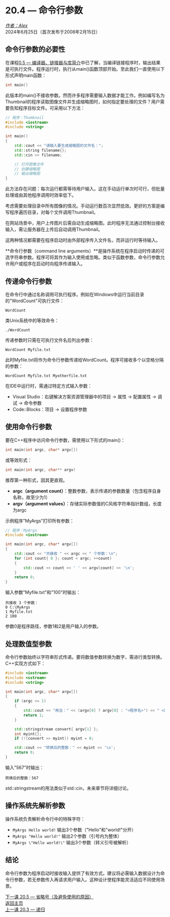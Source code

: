 20.4 — 命令行参数  
================================================  

[*作者：Alex*](https://www.learncpp.com/author/Alex/ "查看 Alex 的所有文章")  
2024年6月25日（首次发布于2008年2月15日）  

命令行参数的必要性  
----------------  

在课程[0.5 — 编译器、链接器与库简介](Chapter-0/lesson0.5-introduction-to-the-compiler-linker-and-libraries.md)中已了解，当编译链接程序时，输出结果是可执行文件。程序运行时，执行从main()函数顶部开始。至此我们一直使用以下形式声明main函数：  

```cpp
int main()
```  

此版本的main()不接收参数。然而许多程序需要输入数据才能工作。例如编写名为Thumbnail的程序读取图像文件并生成缩略图时，如何指定要处理的文件？用户需要告知程序目标文件。可采用以下方法：  

```cpp
// 程序：Thumbnail
#include <iostream>
#include <string>

int main()
{
    std::cout << "请输入要生成缩略图的文件名：";
    std::string filename{};
    std::cin >> filename;

    // 打开图像文件
    // 创建缩略图
    // 输出缩略图
}
```  

此方法存在问题：每次运行都需等待用户输入。这在手动运行单次时可行，但批量处理或由其他程序调用时效率低下。  

考虑需要处理目录中所有图像的情况。手动运行数百次显然低效。更好的方案是编写程序遍历目录，对每个文件调用Thumbnail。  

在网站场景中，用户上传图片后需自动生成缩略图。此时程序无法通过控制台接收输入，需让服务器在上传后自动调用Thumbnail。  

这两种情况都需要在程序启动时由外部程序传入文件名，而非运行时等待输入。  

**命令行参数（command line arguments）**是操作系统在程序启动时传递的可选字符串参数。程序可将其作为输入使用或忽略。类似于函数参数，命令行参数允许用户或程序在启动时向程序传递输入。  

传递命令行参数  
----------------  

在命令行中通过名称调用可执行程序。例如在Windows中运行当前目录的"WordCount"可执行文件：  

```
WordCount
```  

类Unix系统中的等效命令：  

```
./WordCount
```  

传递参数时只需在可执行文件名后列出参数：  

```
WordCount Myfile.txt
```  

此时Myfile.txt将作为命令行参数传递给WordCount。程序可接收多个以空格分隔的参数：  

```
WordCount Myfile.txt Myotherfile.txt
```  

在IDE中运行时，需通过特定方式输入参数：  

* Visual Studio：右键解决方案资源管理器中的项目 → 属性 → 配置属性 → 调试 → 命令参数  
* Code::Blocks：项目 → 设置程序参数  

使用命令行参数  
----------------  

要在C++程序中访问命令行参数，需使用以下形式的main()：  

```cpp
int main(int argc, char* argv[])
```  

或等效形式：  

```cpp
int main(int argc, char** argv)
```  

推荐第一种形式，因其更直观。  

* **argc（argument count）**：整数参数，表示传递的参数数量（包含程序自身名称，故至少为1）  
* **argv（argument values）**：存储实际参数值的C风格字符串指针数组，长度为argc  

示例程序"MyArgs"打印所有参数：  

```cpp
// 程序：MyArgs
#include <iostream>

int main(int argc, char* argv[])
{
    std::cout << "共接收 " << argc << " 个参数：\n";
    for (int count{ 0 }; count < argc; ++count)
    {
        std::cout << count << ' ' << argv[count] << '\n';
    }
    return 0;
}
```  

输入参数"Myfile.txt"和"100"时输出：  

```
共接收 3 个参数：
0 C:\MyArgs
1 Myfile.txt
2 100
```  

参数0是程序路径，参数1和2是用户输入的参数。  

处理数值型参数  
----------------  

命令行参数始终以字符串形式传递。要将数值参数转换为数字，需进行类型转换。C++实现方式如下：  

```cpp
#include <iostream>
#include <sstream>
#include <string>

int main(int argc, char* argv[])
{
    if (argc <= 1)
    {
        std::cout << "用法：" << (argv[0] ? argv[0] : "<程序名>") << " <数字>\n";
        return 1;
    }

    std::stringstream convert{ argv[1] };
    int myint{};
    if (!(convert >> myint)) myint = 0;

    std::cout << "转换后的整数：" << myint << '\n';
    return 0;
}
```  

输入"567"时输出：  

```
转换后的整数：567
```  

std::stringstream的用法类似于std::cin，未来章节将详细讨论。  

操作系统先解析参数  
----------------  

操作系统负责解析命令行中的特殊字符：  

* `MyArgs Hello world!` 输出3个参数（"Hello"和"world!"分开）  
* `MyArgs "Hello world!"` 输出2个参数（引号内为整体）  
* `MyArgs \"Hello world!\"` 输出3个参数（转义引号被解析）  

结论  
----------------  

命令行参数为程序启动时接收输入提供了有效方式。建议将必需输入数据设计为命令行参数，若无参数传入再请求用户输入。这种设计使程序能灵活适应不同使用场景。  

[下一课 20.5 — 省略号（及避免使用的原因）](Chapter-20/lesson20.5-ellipsis-and-why-to-avoid-them.md)  
[返回主页](/)  
[上一课 20.3 — 递归](Chapter-20/lesson20.3-recursion.md)